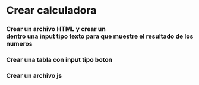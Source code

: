 # Crear calculadora

### Crear un archivo HTML y crear un <div> dentro una input tipo texto para que muestre el resultado de los numeros
### Crear una tabla con input tipo boton
### 

### Crear un archivo js
